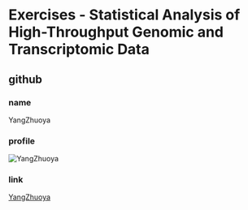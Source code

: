 # Exercises - Statistical Analysis of High-Throughput Genomic and Transcriptomic Data

## github

### name
YangZhuoya

### profile
![YangZhuoya](file:///Users/zyggyzdys/Desktop/ETH/2023%20Autumn/Statistical%20Analysis%20of%20High-Throughput%20Genomics%20and%20Transcriptomic%20Data/STA426/profile.JPG)

### link

[YangZhuoya](https://github.com/YangZhuoya)
